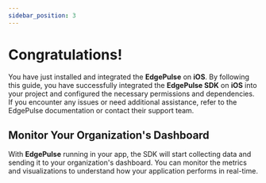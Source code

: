 ```yaml
---
sidebar_position: 3
---
```


# Congratulations!

You have just installed and integrated the **EdgePulse** on **iOS**.
By following this guide, you have successfully integrated the **EdgePulse SDK** on **iOS** into your project and configured the necessary permissions and dependencies. If you encounter any issues or need additional assistance, refer to the EdgePulse documentation or contact their support team.

## Monitor Your Organization's Dashboard

With **EdgePulse** running in your app, the SDK will start collecting data and sending it to your organization's dashboard. You can monitor the metrics and visualizations to understand how your application performs in real-time.